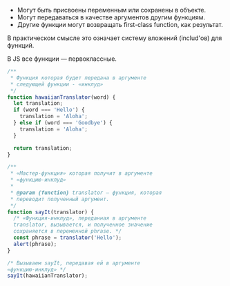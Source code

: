 - Могут быть присвоены переменным или сохранены в объекте.
- Могут передаваться в качестве аргументов другим функциям.
- Другие функции могут возвращать first-class function, как результат.

В практическом смысле это означает систему вложений (includ'ов) для функций.

В JS все функции — первоклассные.

```javascript
/**
 * Функция которая будет передана в аргументе
 * следующей функции - «инклуд»
 */
function hawaiianTranslator(word) {
  let translation;
  if (word === 'Hello') {
    translation = 'Aloha';
  } else if (word === 'Goodbye') {
    translation = 'Aloha';
  }

  return translation;
}

/**
 * «Мастер-функция» которая получит в аргументе
 * «функцию-инклуд»
 *
 * @param {function} translator — функция, которая
 * переводит полученный аргумент.
 */
function sayIt(translator) {
  /* «Функция-инклуд», переданная в аргументе
  translator, вызывается, и полученное значение
  сохраняется в переменной phrase. */
  const phrase = translator('Hello');
  alert(phrase);
}

/* Вызываем sayIt, передавая ей в аргументе
«функцию-инклуд» */
sayIt(hawaiianTranslator);
```
